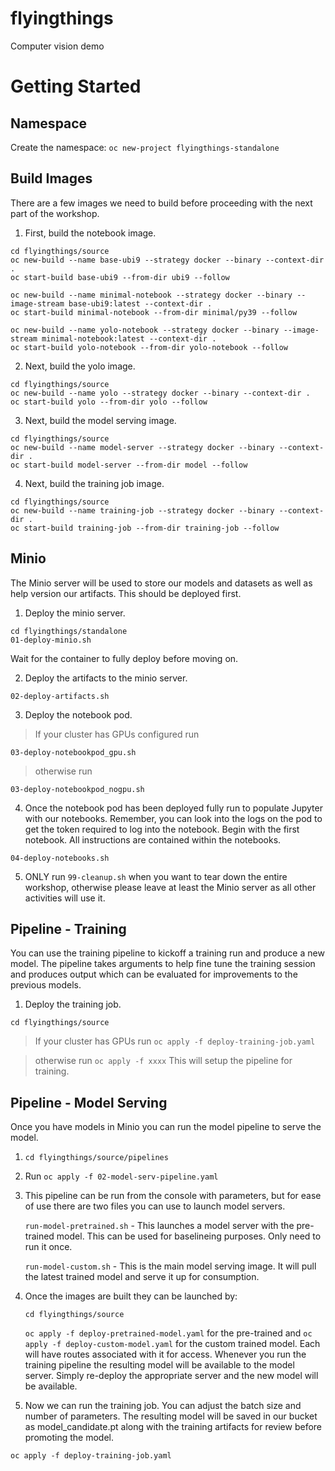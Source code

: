 # flyingthings
Computer vision demo

# Getting Started

## Namespace
Create the namespace:
`oc new-project flyingthings-standalone`
## Build Images
There are a few images we need to build before proceeding with the next part of the workshop. 
1. First, build the notebook image.
```
cd flyingthings/source
oc new-build --name base-ubi9 --strategy docker --binary --context-dir .
oc start-build base-ubi9 --from-dir ubi9 --follow

oc new-build --name minimal-notebook --strategy docker --binary --image-stream base-ubi9:latest --context-dir .
oc start-build minimal-notebook --from-dir minimal/py39 --follow

oc new-build --name yolo-notebook --strategy docker --binary --image-stream minimal-notebook:latest --context-dir .
oc start-build yolo-notebook --from-dir yolo-notebook --follow
```
2. Next, build the yolo image.
```
cd flyingthings/source
oc new-build --name yolo --strategy docker --binary --context-dir .
oc start-build yolo --from-dir yolo --follow
```
3. Next, build the model serving image.
```
cd flyingthings/source
oc new-build --name model-server --strategy docker --binary --context-dir .
oc start-build model-server --from-dir model --follow
```
4. Next, build the training job image.
```
cd flyingthings/source
oc new-build --name training-job --strategy docker --binary --context-dir .
oc start-build training-job --from-dir training-job --follow
```

## Minio
The Minio server will be used to store our models and datasets as well as help version our artifacts. This should be deployed first.
1. Deploy the minio server. 
``` 
cd flyingthings/standalone
01-deploy-minio.sh
```
 Wait for the container to fully deploy before moving on.

2. Deploy the artifacts to the minio server. 
```
02-deploy-artifacts.sh
```
3. Deploy the notebook pod. 
>If your cluster has GPUs configured run 
```
03-deploy-notebookpod_gpu.sh
```
>otherwise run 
```
03-deploy-notebookpod_nogpu.sh
```
4. Once the notebook pod has been deployed fully run to populate Jupyter with our notebooks. Remember, you can look into the logs on the pod to get the token required to log into the notebook. Begin with the first notebook. All instructions are contained within the notebooks.
```
04-deploy-notebooks.sh
```
 

5. ONLY run `99-cleanup.sh` when you want to tear down the entire workshop, otherwise please leave at least the Minio server as all other activities will use it.


## Pipeline - Training
You can use the training pipeline to kickoff a training run and produce a new model. The pipeline takes arguments to help fine tune the training session and produces output which can be evaluated for improvements to the previous models. 

1. Deploy the training job.
```
cd flyingthings/source
```

>If your cluster has GPUs run `oc apply -f deploy-training-job.yaml` 

>otherwise run `oc apply -f xxxx`  This will setup the pipeline for training.


## Pipeline - Model Serving
Once you have models in Minio you can run the model pipeline to serve the model.
1. `cd flyingthings/source/pipelines`
2. Run `oc apply -f 02-model-serv-pipeline.yaml`
3. This pipeline can be run from the console with parameters, but for ease of use there are two files you can use to launch model servers.

    `run-model-pretrained.sh` - This launches a model server with the pre-trained model. This can be used for baselineing purposes. Only need to run it once.

    `run-model-custom.sh` - This is the main model serving image. It will pull the latest trained model and serve it up for consumption.
4. Once the images are built they can be launched by:

    `cd flyingthings/source`
    
    `oc apply -f deploy-pretrained-model.yaml` for the pre-trained and `oc apply -f deploy-custom-model.yaml` for the custom trained model. Each will have routes associated with it for access. Whenever you run the training pipeline the resulting model will be available to the model server. Simply re-deploy the appropriate server and the new model will be available.

5. Now we can run the training job. You can adjust the batch size and number of parameters. The resulting model will be saved in our bucket as model_candidate.pt along with the training artifacts for review before promoting the model.
```
oc apply -f deploy-training-job.yaml
```